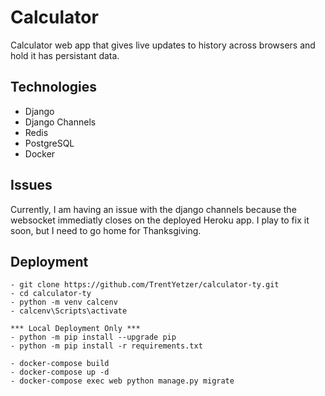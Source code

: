 # Calculator

Calculator web app that gives live updates to history across browsers and hold it has persistant data.

## Technologies

- Django
- Django Channels
- Redis
- PostgreSQL
- Docker

## Issues

Currently, I am having an issue with the django channels because the websocket
immediatly closes on the deployed Heroku app. I play to fix it soon, but I need to go home for Thanksgiving.

## Deployment
    - git clone https://github.com/TrentYetzer/calculator-ty.git
    - cd calculator-ty
    - python -m venv calcenv
    - calcenv\Scripts\activate

    *** Local Deployment Only ***
    - python -m pip install --upgrade pip
    - python -m pip install -r requirements.txt

    - docker-compose build
    - docker-compose up -d
    - docker-compose exec web python manage.py migrate

